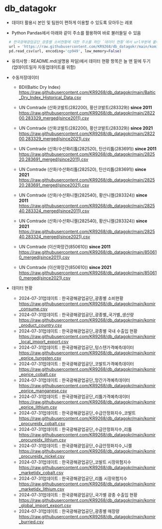 # db_datagokr

* 데이터 활용시 본인 및 팀원이 편하게 이용할 수 있도록 모아두는 레포

* Python Pandas에서 아래와 같이 주소를 활용하여 바로 불러들일 수 있음
```python
  # 한국광해광업공단_광종별 소비현황에 대한 주소를 하단 `데이터 현황`에서 url부분에 붙여넣기
  url = 'https://raw.githubusercontent.com/KR9268/db_datagokr/main/komir_consume.csv'
  pd.read_csv(url, encoding='cp949', low_memory=False)
```

* 유의사항 : README.md(설명용 파일)에서 데이터 현황 항목은 늘 맨 밑에 두기 
  (업데이트일자 자동업데이트를 위함)

* 수동저장데이터
  * BDI(Baltic Dry Index)
https://raw.githubusercontent.com/KR9268/db_datagokr/main/Baltic_Dry_Index_Historical_Data.csv

  * UN Comtrade (산화코발트(282200), 황산코발트(283329)) **since 2011**
https://raw.githubusercontent.com/KR9268/db_datagokr/main/282200,283329_merged(since2011).csv
  * UN Comtrade (산화코발트(282200), 황산코발트(283329)) **since 2021**
https://raw.githubusercontent.com/KR9268/db_datagokr/main/282200,283329_merged(since2021).csv

  * UN Comtrade (산화/수산화리튬(282520), 탄산리튬(283691)) **since 2011**
https://raw.githubusercontent.com/KR9268/db_datagokr/main/282520,283691_merged(since2011).csv
  * UN Comtrade (산화/수산화리튬(282520), 탄산리튬(283691)) **since 2021**
https://raw.githubusercontent.com/KR9268/db_datagokr/main/282520,283691_merged(since2021).csv

  * UN Comtrade (산화/수산화니켈(282540), 황산니켈(283324)) **since 2011**
https://raw.githubusercontent.com/KR9268/db_datagokr/main/282540,283324_merged(since2011).csv
  * UN Comtrade (산화/수산화니켈(282540), 황산니켈(283324)) **since 2021**
https://raw.githubusercontent.com/KR9268/db_datagokr/main/282540,283324_merged(since2021).csv

  * UN Comtrade (이산화망간(850610)) **since 2011**
https://raw.githubusercontent.com/KR9268/db_datagokr/main/850610_merged(since2011).csv
  * UN Comtrade (이산화망간(850610)) **since 2021**
https://raw.githubusercontent.com/KR9268/db_datagokr/main/850610_merged(since2021).csv


* 데이터 현황

  *  2024-07-31업데이트 : 한국광해광업공단_광종별 소비현황
https://raw.githubusercontent.com/KR9268/db_datagokr/main/komir_consume.csv
  *  2024-07-31업데이트 : 한국광해광업공단_광종별_국가별_생산량
https://raw.githubusercontent.com/KR9268/db_datagokr/main/komir_product_country.csv
  *  2024-07-31업데이트 : 한국광해광업공단_광종별 국내 수출입 현황
https://raw.githubusercontent.com/KR9268/db_datagokr/main/komir_local_import_export.csv
  *  2024-07-31업데이트 : 한국광해광업공단_텅스텐가격예측데이터
https://raw.githubusercontent.com/KR9268/db_datagokr/main/komir_eprice_tungsten.csv
  *  2024-07-31업데이트 : 한국광해광업공단_코발트가격예측데이터
https://raw.githubusercontent.com/KR9268/db_datagokr/main/komir_eprice_cobalt.csv
  *  2024-07-31업데이트 : 한국광해광업공단_망간가격예측데이터
https://raw.githubusercontent.com/KR9268/db_datagokr/main/komir_eprice_manganese.csv
  *  2024-07-31업데이트 : 한국광해광업공단_리튬가격예측데이터
https://raw.githubusercontent.com/KR9268/db_datagokr/main/komir_eprice_lithium.csv
  *  2024-07-31업데이트 : 한국광해광업공단_수급안정화지수_코발트
https://raw.githubusercontent.com/KR9268/db_datagokr/main/komir_procureidx_cobalt.csv
  *  2024-07-31업데이트 : 한국광해광업공단_수급안정화지수_리튬 
https://raw.githubusercontent.com/KR9268/db_datagokr/main/komir_procureidx_lithium.csv
  *  2024-07-31업데이트 : 한국광해광업공단_수급안정화지수_니켈
https://raw.githubusercontent.com/KR9268/db_datagokr/main/komir_procureidx_nickel.csv
  *  2024-07-31업데이트 : 한국광해광업공단_코발트 시장위험지수
https://raw.githubusercontent.com/KR9268/db_datagokr/main/komir_marketidx_cobalt.csv
  *  2024-07-31업데이트 : 한국광해광업공단_리튬 시장위험지수
https://raw.githubusercontent.com/KR9268/db_datagokr/main/komir_marketidx_lithium.csv
  *  2024-07-31업데이트 : 한국광해광업공단_국가별 광종 수출입 현황
https://raw.githubusercontent.com/KR9268/db_datagokr/main/komir_global_import_export.csv
  *  2024-07-31업데이트 : 한국광해광업공단_광종별 매장량
https://raw.githubusercontent.com/KR9268/db_datagokr/main/komir_burried.csv
